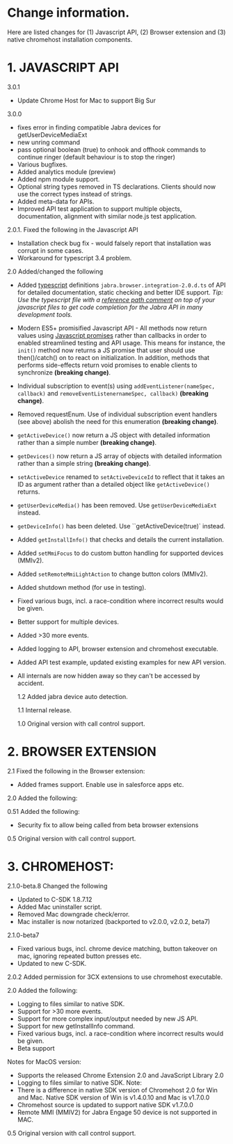 # Change information.

Here are listed changes for (1) Javascript API, (2) Browser extension and (3) native chromehost installation components.

# 1. JAVASCRIPT API

3.0.1
- Update Chrome Host for Mac to support Big Sur

3.0.0

- fixes error in finding compatible Jabra devices for getUserDeviceMediaExt 
- new unring command
- pass optional boolean (true) to onhook and offhook commands to continue ringer (default behaviour is to stop the ringer)
- Various bugfixes.
- Added analytics module (preview)
- Added npm module support.
- Optional string types removed in TS declarations. Clients should now use the correct types instead of strings.
- Added meta-data for APIs.
- Improved API test application to support multiple objects, documentation, alignment with similar node.js test application.

2.0.1. Fixed the following in the Javascript API

- Installation check bug fix - would falsely report that installation was corrupt in some cases.
- Workaround for typescript 3.4 problem.

2.0 Added/changed the following

- Added [typescript](https://www.typescriptlang.org/) definitions `jabra.browser.integration-2.0.d.ts` of API for detailed documentation, static checking and better IDE support. _Tip: Use the typescript file with a [reference path comment](https://www.typescriptlang.org/docs/handbook/triple-slash-directives.html) on top of your javascript files to get code completion for the Jabra API in many development tools._
- Modern ES5+ promisified Javascript API - All methods now return values using [Javascript promises](https://developer.mozilla.org/en-US/docs/Web/JavaScript/Reference/Global_Objects/Promise) rather than callbacks in order to enabled streamlined testing and API usage. This means for instance, the `init()` method now returns a JS promise that user should use then()/catch() on to react on initialization. In addition, methods that performs side-effects return void promises
  to enable clients to synchronize **(breaking change)**.
- Individual subscription to event(s) using `addEventListener(nameSpec, callback)` and `removeEventListenernameSpec, callback)` **(breaking change)**.
- Removed requestEnum. Use of individual subscription event handlers (see above) abolish the need for this enumeration **(breaking change)**.
- `getActiveDevice()` now return a JS object with detailed information rather than a simple number **(breaking change)**.
- `getDevices()` now return a JS array of objects with detailed information rather than a simple string **(breaking change)**.
- `setActiveDevice` renamed to `setActiveDeviceId` to reflect that it takes an ID as argument rather than a detailed object like `getActiveDevice()` returns.
- `getUserDeviceMedia()` has been removed. Use `getUserDeviceMediaExt` instead.
- `getDeviceInfo()` has been deleted. Use ``getActiveDevice(true)` instead.
- Added `getInstallInfo()` that checks and details the current installation.
- Added `setMmiFocus` to do custom button handling for supported devices (MMIv2).
- Added `setRemoteMmiLightAction` to change button colors (MMIv2).
- Added shutdown method (for use in testing).
- Fixed various bugs, incl. a race-condition where incorrect results would be given.
- Better support for multiple devices.
- Added >30 more events.
- Added logging to API, browser extension and chromehost executable.
- Added API test example, updated existing examples for new API version.
- All internals are now hidden away so they can't be accessed by accident.

  1.2 Added jabra device auto detection.

  1.1 Internal release.

  1.0 Original version with call control support.

# 2. BROWSER EXTENSION

2.1 Fixed the following in the Browser extension:
* Added frames support. Enable use in salesforce apps etc.

2.0 Added the following:

0.51 Added the following:
* Security fix to allow being called from beta browser extensions

0.5 Original version with call control support.

# 3. CHROMEHOST:
2.1.0-beta.8 Changed the following
- Updated to C-SDK 1.8.7.12
- Added Mac uninstaller script.
- Removed Mac downgrade check/error.
- Mac installer is now notarized (backported to v2.0.0, v2.0.2, beta7) 

2.1.0-beta7
* Fixed various bugs, incl. chrome device matching, button takeover on mac, ignoring repeated button presses etc. 
* Updated to new C-SDK.

2.0.2 Added permission for 3CX extensions to use chromehost executable.

2.0 Added the following:
* Logging to files similar to native SDK.
* Support for >30 more events.
* Support for more complex input/output needed by new JS API.
* Support for new getInstallInfo command.
* Fixed various bugs, incl. a race-condition where incorrect results would be given.
* Beta support

Notes for MacOS version:
* Supports the released Chrome Extension 2.0 and JavaScript Library 2.0
* Logging to files similar to native SDK.
Note: 
* There is a difference in native SDK version of Chromehost 2.0 for Win and Mac. Native SDK version of Win is v1.4.0.10 and Mac is v1.7.0.0
* Chromehost source is updated to support native SDK v1.7.0.0
* Remote MMI (MMIV2) for Jabra Engage 50 device is not supported in MAC.

0.5 Original version with call control support.
